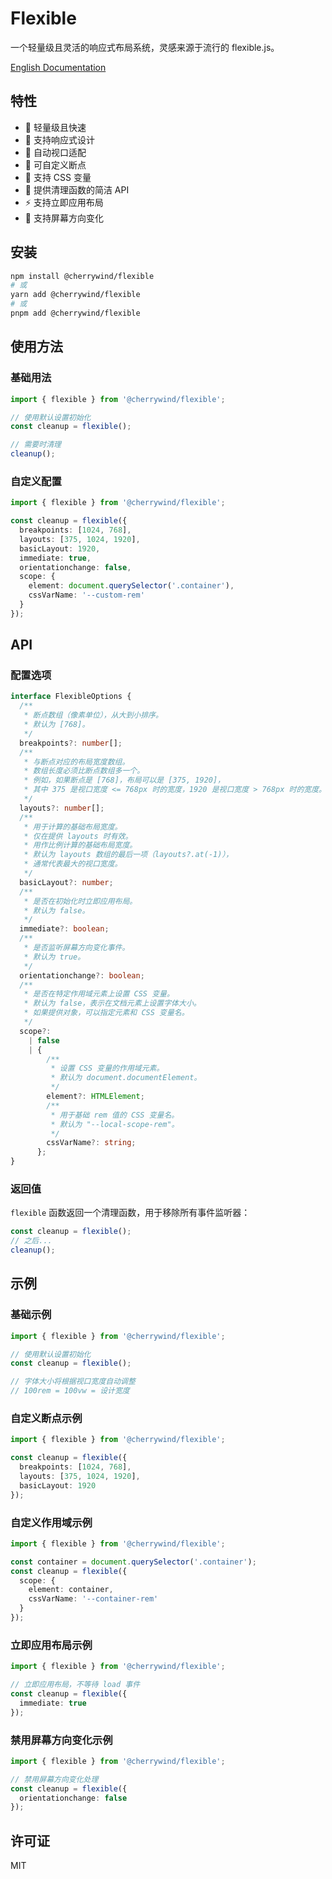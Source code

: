 # Flexible

一个轻量级且灵活的响应式布局系统，灵感来源于流行的 flexible.js。

[English Documentation](./README.md)

## 特性

- 🚀 轻量级且快速
- 📱 支持响应式设计
- 🔄 自动视口适配
- 🎯 可自定义断点
- 🎨 支持 CSS 变量
- 🧹 提供清理函数的简洁 API
- ⚡ 支持立即应用布局
- 📐 支持屏幕方向变化

## 安装

```bash
npm install @cherrywind/flexible
# 或
yarn add @cherrywind/flexible
# 或
pnpm add @cherrywind/flexible
```

## 使用方法

### 基础用法

```typescript
import { flexible } from '@cherrywind/flexible';

// 使用默认设置初始化
const cleanup = flexible();

// 需要时清理
cleanup();
```

### 自定义配置

```typescript
import { flexible } from '@cherrywind/flexible';

const cleanup = flexible({
  breakpoints: [1024, 768],
  layouts: [375, 1024, 1920],
  basicLayout: 1920,
  immediate: true,
  orientationchange: false,
  scope: {
    element: document.querySelector('.container'),
    cssVarName: '--custom-rem'
  }
});
```

## API

### 配置选项

```typescript
interface FlexibleOptions {
  /**
   * 断点数组（像素单位），从大到小排序。
   * 默认为 [768]。
   */
  breakpoints?: number[];
  /**
   * 与断点对应的布局宽度数组。
   * 数组长度必须比断点数组多一个。
   * 例如，如果断点是 [768]，布局可以是 [375, 1920]，
   * 其中 375 是视口宽度 <= 768px 时的宽度，1920 是视口宽度 > 768px 时的宽度。
   */
  layouts?: number[];
  /**
   * 用于计算的基础布局宽度。
   * 仅在提供 layouts 时有效。
   * 用作比例计算的基础布局宽度。
   * 默认为 layouts 数组的最后一项（layouts?.at(-1)），
   * 通常代表最大的视口宽度。
   */
  basicLayout?: number;
  /**
   * 是否在初始化时立即应用布局。
   * 默认为 false。
   */
  immediate?: boolean;
  /**
   * 是否监听屏幕方向变化事件。
   * 默认为 true。
   */
  orientationchange?: boolean;
  /**
   * 是否在特定作用域元素上设置 CSS 变量。
   * 默认为 false，表示在文档元素上设置字体大小。
   * 如果提供对象，可以指定元素和 CSS 变量名。
   */
  scope?:
    | false
    | {
        /**
         * 设置 CSS 变量的作用域元素。
         * 默认为 document.documentElement。
         */
        element?: HTMLElement;
        /**
         * 用于基础 rem 值的 CSS 变量名。
         * 默认为 "--local-scope-rem"。
         */
        cssVarName?: string;
      };
}
```

### 返回值

`flexible` 函数返回一个清理函数，用于移除所有事件监听器：

```typescript
const cleanup = flexible();
// 之后...
cleanup();
```

## 示例

### 基础示例

```typescript
import { flexible } from '@cherrywind/flexible';

// 使用默认设置初始化
const cleanup = flexible();

// 字体大小将根据视口宽度自动调整
// 100rem = 100vw = 设计宽度
```

### 自定义断点示例

```typescript
import { flexible } from '@cherrywind/flexible';

const cleanup = flexible({
  breakpoints: [1024, 768],
  layouts: [375, 1024, 1920],
  basicLayout: 1920
});
```

### 自定义作用域示例

```typescript
import { flexible } from '@cherrywind/flexible';

const container = document.querySelector('.container');
const cleanup = flexible({
  scope: {
    element: container,
    cssVarName: '--container-rem'
  }
});
```

### 立即应用布局示例

```typescript
import { flexible } from '@cherrywind/flexible';

// 立即应用布局，不等待 load 事件
const cleanup = flexible({
  immediate: true
});
```

### 禁用屏幕方向变化示例

```typescript
import { flexible } from '@cherrywind/flexible';

// 禁用屏幕方向变化处理
const cleanup = flexible({
  orientationchange: false
});
```

## 许可证

MIT
